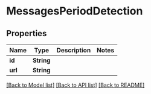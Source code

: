 # MessagesPeriodDetection

## Properties

Name | Type | Description | Notes
------------ | ------------- | ------------- | -------------
**id** | **String** |  | 
**url** | **String** |  | 

[[Back to Model list]](../README.md#documentation-for-models) [[Back to API list]](../README.md#documentation-for-api-endpoints) [[Back to README]](../README.md)


